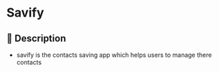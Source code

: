 # Savify

## :page_facing_up: Description

- savify is the contacts saving app which helps users to manage there contacts
